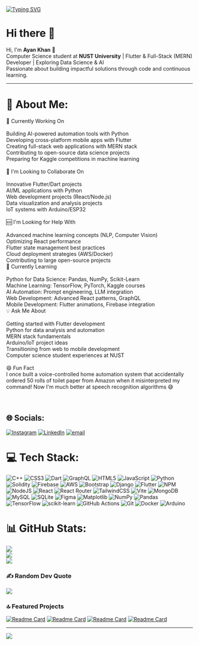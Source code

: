 <a href="https://git.io/typing-svg">
  <img src="https://readme-typing-svg.demolab.com?font=Fira+Code&weight=600&pause=1000&color=00F71E&width=435&lines=Passionate+Full-Stack+Web+Developer;AI+Automation+Learner;Flutter+Developer;Python+%26+Data+Science+Enthusiast" alt="Typing SVG" />
</a>

# Hi there 👋

Hi, I'm **Ayan Khan** 👋  
Computer Science student at **NUST University** | Flutter & Full-Stack (MERN) Developer | Exploring Data Science & AI  
Passionate about building impactful solutions through code and continuous learning.

---

# 💫 About Me:
🚀 Currently Working On<br><br>Building AI-powered automation tools with Python<br>Developing cross-platform mobile apps with Flutter<br>Creating full-stack web applications with MERN stack<br>Contributing to open-source data science projects<br>Preparing for Kaggle competitions in machine learning<br><br>🤝 I'm Looking to Collaborate On<br><br>Innovative Flutter/Dart projects<br>AI/ML applications with Python<br>Web development projects (React/Node.js)<br>Data visualization and analysis projects<br>IoT systems with Arduino/ESP32<br><br>🆘 I'm Looking for Help With<br><br>Advanced machine learning concepts (NLP, Computer Vision)<br>Optimizing React performance<br>Flutter state management best practices<br>Cloud deployment strategies (AWS/Docker)<br>Contributing to large open-source projects<br>🧠 Currently Learning<br><br>Python for Data Science: Pandas, NumPy, Scikit-Learn<br>Machine Learning: TensorFlow, PyTorch, Kaggle courses<br>AI Automation: Prompt engineering, LLM integration<br>Web Development: Advanced React patterns, GraphQL<br>Mobile Development: Flutter animations, Firebase integration<br>💡 Ask Me About<br><br>Getting started with Flutter development<br>Python for data analysis and automation<br>MERN stack fundamentals<br>Arduino/IoT project ideas<br>Transitioning from web to mobile development<br>Computer science student experiences at NUST<br><br>😄 Fun Fact<br>I once built a voice-controlled home automation system that accidentally ordered 50 rolls of toilet paper from Amazon when it misinterpreted my command! Now I'm much better at speech recognition algorithms 😅<br><br><br>

## 🌐 Socials:
[![Instagram](https://img.shields.io/badge/Instagram-%23E4405F.svg?logo=Instagram&logoColor=white)](https://instagram.com/ayxn00._) [![LinkedIn](https://img.shields.io/badge/LinkedIn-%230077B5.svg?logo=linkedin&logoColor=white)](https://linkedin.com/in/ayan-khan-374571317) [![email](https://img.shields.io/badge/Email-D14836?logo=gmail&logoColor=white)](mailto:ayaanhassan.khan@gmail.com) 

# 💻 Tech Stack:
![C++](https://img.shields.io/badge/c++-%2300599C.svg?style=plastic&logo=c%2B%2B&logoColor=white) ![CSS3](https://img.shields.io/badge/css3-%231572B6.svg?style=plastic&logo=css3&logoColor=white) ![Dart](https://img.shields.io/badge/dart-%230175C2.svg?style=plastic&logo=dart&logoColor=white) ![GraphQL](https://img.shields.io/badge/-GraphQL-E10098?style=plastic&logo=graphql&logoColor=white) ![HTML5](https://img.shields.io/badge/html5-%23E34F26.svg?style=plastic&logo=html5&logoColor=white) ![JavaScript](https://img.shields.io/badge/javascript-%23323330.svg?style=plastic&logo=javascript&logoColor=%23F7DF1E) ![Python](https://img.shields.io/badge/python-3670A0?style=plastic&logo=python&logoColor=ffdd54) ![Solidity](https://img.shields.io/badge/Solidity-%23363636.svg?style=plastic&logo=solidity&logoColor=white) ![Firebase](https://img.shields.io/badge/firebase-%23039BE5.svg?style=plastic&logo=firebase) ![AWS](https://img.shields.io/badge/AWS-%23FF9900.svg?style=plastic&logo=amazon-aws&logoColor=white) ![Bootstrap](https://img.shields.io/badge/bootstrap-%238511FA.svg?style=plastic&logo=bootstrap&logoColor=white) ![Django](https://img.shields.io/badge/django-%23092E20.svg?style=plastic&logo=django&logoColor=white) ![Flutter](https://img.shields.io/badge/Flutter-%2302569B.svg?style=plastic&logo=Flutter&logoColor=white) ![NPM](https://img.shields.io/badge/NPM-%23CB3837.svg?style=plastic&logo=npm&logoColor=white) ![NodeJS](https://img.shields.io/badge/node.js-6DA55F?style=plastic&logo=node.js&logoColor=white) ![React](https://img.shields.io/badge/react-%2320232a.svg?style=plastic&logo=react&logoColor=%2361DAFB) ![React Router](https://img.shields.io/badge/React_Router-CA4245?style=plastic&logo=react-router&logoColor=white) ![TailwindCSS](https://img.shields.io/badge/tailwindcss-%2338B2AC.svg?style=plastic&logo=tailwind-css&logoColor=white) ![Vite](https://img.shields.io/badge/vite-%23646CFF.svg?style=plastic&logo=vite&logoColor=white) ![MongoDB](https://img.shields.io/badge/MongoDB-%234ea94b.svg?style=plastic&logo=mongodb&logoColor=white) ![MySQL](https://img.shields.io/badge/mysql-4479A1.svg?style=plastic&logo=mysql&logoColor=white) ![SQLite](https://img.shields.io/badge/sqlite-%2307405e.svg?style=plastic&logo=sqlite&logoColor=white) ![Figma](https://img.shields.io/badge/figma-%23F24E1E.svg?style=plastic&logo=figma&logoColor=white) ![Matplotlib](https://img.shields.io/badge/Matplotlib-%23ffffff.svg?style=plastic&logo=Matplotlib&logoColor=black) ![NumPy](https://img.shields.io/badge/numpy-%23013243.svg?style=plastic&logo=numpy&logoColor=white) ![Pandas](https://img.shields.io/badge/pandas-%23150458.svg?style=plastic&logo=pandas&logoColor=white) ![TensorFlow](https://img.shields.io/badge/TensorFlow-%23FF6F00.svg?style=plastic&logo=TensorFlow&logoColor=white) ![scikit-learn](https://img.shields.io/badge/scikit--learn-%23F7931E.svg?style=plastic&logo=scikit-learn&logoColor=white) ![GitHub Actions](https://img.shields.io/badge/github%20actions-%232671E5.svg?style=plastic&logo=githubactions&logoColor=white) ![Git](https://img.shields.io/badge/git-%23F05033.svg?style=plastic&logo=git&logoColor=white) ![Docker](https://img.shields.io/badge/docker-%230db7ed.svg?style=plastic&logo=docker&logoColor=white) ![Arduino](https://img.shields.io/badge/-Arduino-00979D?style=plastic&logo=Arduino&logoColor=white)

# 📊 GitHub Stats:
![](https://github-readme-stats.vercel.app/api?username=Ayankhann00&theme=tokyonight&hide_border=false&include_all_commits=true&count_private=false)<br/>
![](https://nirzak-streak-stats.vercel.app/?user=Ayankhann00&theme=tokyonight&hide_border=false)<br/>
![](https://github-readme-stats.vercel.app/api/top-langs/?username=Ayankhann00&theme=tokyonight&hide_border=false&include_all_commits=true&count_private=false&layout=compact)

### ✍️ Random Dev Quote
![](https://quotes-github-readme.vercel.app/api?type=horizontal&theme=merko)

### 🔝 Featured Projects
[![Readme Card](https://github-readme-stats.vercel.app/api/pin/?username=Ayankhann00&repo=home-automation-system&theme=tokyonight)](https://github.com/Ayankhann00/home-automation-system)
[![Readme Card](https://github-readme-stats.vercel.app/api/pin/?username=Ayankhann00&repo=travel-app&theme=tokyonight)](https://github.com/Ayankhann00/travel-app)
[![Readme Card](https://github-readme-stats.vercel.app/api/pin/?username=Ayankhann00&repo=Data-Capstone-Project-2&theme=tokyonight)](https://github.com/Ayankhann00/Data-Capstone-Project-2)
[![Readme Card](https://github-readme-stats.vercel.app/api/pin/?username=Ayankhann00&repo=world-clock-project&theme=tokyonight)](https://github.com/Ayankhann00/world-clock-project)

---
[![](https://visitcount.itsvg.in/api?id=Ayankhann00&icon=10&color=2)](https://visitcount.itsvg.in)
